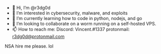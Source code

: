 - 👋 Hi, I’m @r3dg0d
- 👀 I’m interested in cybersecurity, malware, and exploits
- 🌱 I’m currently learning how to code in python, nodejs, and go
- 💞️ I’m looking to collaborate on a worm running on a self-hosted VPS.
- 📫 How to reach me: 
        Discord: Vincent.#1337
        protonmail: r3dg0d@protonmail.com
       
NSA hire me please. lol

<!---
r3dg0d/r3dg0d is a ✨ special ✨ repository because its `README.md` (this file) appears on your GitHub profile.
You can click the Preview link to take a look at your changes.
--->
